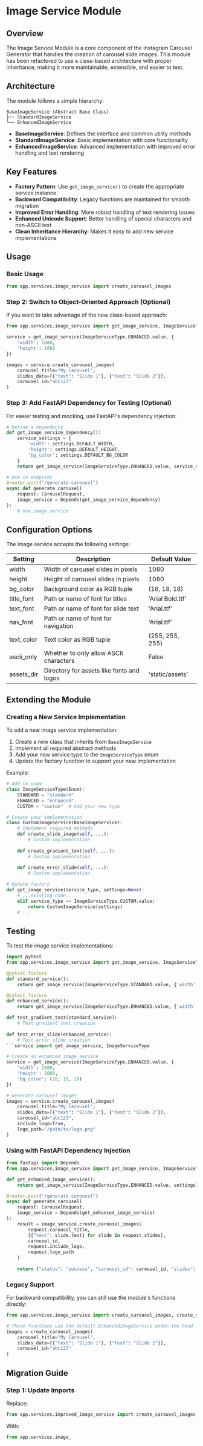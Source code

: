 # Image Service Module

## Overview

The Image Service Module is a core component of the Instagram Carousel Generator that handles the creation of carousel slide images. This module has been refactored to use a class-based architecture with proper inheritance, making it more maintainable, extensible, and easier to test.

## Architecture

The module follows a simple hierarchy:

```
BaseImageService (Abstract Base Class)
├── StandardImageService
└── EnhancedImageService
```

- **BaseImageService**: Defines the interface and common utility methods
- **StandardImageService**: Basic implementation with core functionality
- **EnhancedImageService**: Advanced implementation with improved error handling and text rendering

## Key Features

- **Factory Pattern**: Use `get_image_service()` to create the appropriate service instance
- **Backward Compatibility**: Legacy functions are maintained for smooth migration
- **Improved Error Handling**: More robust handling of text rendering issues
- **Enhanced Unicode Support**: Better handling of special characters and non-ASCII text
- **Clean Inheritance Hierarchy**: Makes it easy to add new service implementations

## Usage

### Basic Usage

```python
from app.services.image_service import create_carousel_images
```

### Step 2: Switch to Object-Oriented Approach (Optional)

If you want to take advantage of the new class-based approach:

```python
from app.services.image_service import get_image_service, ImageServiceType

service = get_image_service(ImageServiceType.ENHANCED.value, {
    'width': 1080,
    'height': 1080
})

images = service.create_carousel_images(
    carousel_title="My Carousel",
    slides_data=[{"text": "Slide 1"}, {"text": "Slide 2"}],
    carousel_id="abc123"
)
```

### Step 3: Add FastAPI Dependency for Testing (Optional)

For easier testing and mocking, use FastAPI's dependency injection:

```python
# Define a dependency
def get_image_service_dependency():
    service_settings = {
        'width': settings.DEFAULT_WIDTH,
        'height': settings.DEFAULT_HEIGHT,
        'bg_color': settings.DEFAULT_BG_COLOR
    }
    return get_image_service(ImageServiceType.ENHANCED.value, service_settings)

# Use in endpoint
@router.post("/generate-carousel")
async def generate_carousel(
    request: CarouselRequest,
    image_service = Depends(get_image_service_dependency)
):
    # Use image_service
```

## Configuration Options

The image service accepts the following settings:

| Setting | Description | Default Value |
|---------|-------------|---------------|
| width | Width of carousel slides in pixels | 1080 |
| height | Height of carousel slides in pixels | 1080 |
| bg_color | Background color as RGB tuple | (18, 18, 18) |
| title_font | Path or name of font for titles | 'Arial Bold.ttf' |
| text_font | Path or name of font for slide text | 'Arial.ttf' |
| nav_font | Path or name of font for navigation | 'Arial.ttf' |
| text_color | Text color as RGB tuple | (255, 255, 255) |
| ascii_only | Whether to only allow ASCII characters | False |
| assets_dir | Directory for assets like fonts and logos | 'static/assets' |

## Extending the Module

### Creating a New Service Implementation

To add a new image service implementation:

1. Create a new class that inherits from `BaseImageService`
2. Implement all required abstract methods
3. Add your new service type to the `ImageServiceType` enum
4. Update the factory function to support your new implementation

Example:

```python
# Add to enum
class ImageServiceType(Enum):
    STANDARD = "standard"
    ENHANCED = "enhanced"
    CUSTOM = "custom"  # Add your new type

# Create your implementation
class CustomImageService(BaseImageService):
    # Implement required methods
    def create_slide_image(self, ...):
        # Custom implementation
    
    def create_gradient_text(self, ...):
        # Custom implementation
    
    def create_error_slide(self, ...):
        # Custom implementation

# Update factory
def get_image_service(service_type, settings=None):
    # ...existing code...
    elif service_type == ImageServiceType.CUSTOM.value:
        return CustomImageService(settings)
    # ...
```

## Testing

To test the image service implementations:

```python
import pytest
from app.services.image_service import get_image_service, ImageServiceType

@pytest.fixture
def standard_service():
    return get_image_service(ImageServiceType.STANDARD.value, {'width': 500, 'height': 500})

@pytest.fixture
def enhanced_service():
    return get_image_service(ImageServiceType.ENHANCED.value, {'width': 500, 'height': 500})

def test_gradient_text(standard_service):
    # Test gradient text creation
    
def test_error_slide(enhanced_service):
    # Test error slide creation
```service import get_image_service, ImageServiceType

# Create an enhanced image service
service = get_image_service(ImageServiceType.ENHANCED.value, {
    'width': 1080,
    'height': 1080,
    'bg_color': (18, 18, 18)
})

# Generate carousel images
images = service.create_carousel_images(
    carousel_title="My Carousel",
    slides_data=[{"text": "Slide 1"}, {"text": "Slide 2"}],
    carousel_id="abc123",
    include_logo=True,
    logo_path="/path/to/logo.png"
)
```

### Using with FastAPI Dependency Injection

```python
from fastapi import Depends
from app.services.image_service import get_image_service, ImageServiceType

def get_enhanced_image_service():
    return get_image_service(ImageServiceType.ENHANCED.value, settings)

@router.post("/generate-carousel")
async def generate_carousel(
    request: CarouselRequest,
    image_service = Depends(get_enhanced_image_service)
):
    result = image_service.create_carousel_images(
        request.carousel_title,
        [{"text": slide.text} for slide in request.slides],
        carousel_id,
        request.include_logo,
        request.logo_path
    )
    
    return {"status": "success", "carousel_id": carousel_id, "slides": result}
```

### Legacy Support

For backward compatibility, you can still use the module's functions directly:

```python
from app.services.image_service import create_carousel_images, create_slide_image

# These functions use the default EnhancedImageService under the hood
images = create_carousel_images(
    carousel_title="My Carousel",
    slides_data=[{"text": "Slide 1"}, {"text": "Slide 2"}],
    carousel_id="abc123"
)
```

## Migration Guide

### Step 1: Update Imports

Replace:
```python
from app.services.improved_image_service import create_carousel_images
```

With:
```python
from app.services.image_